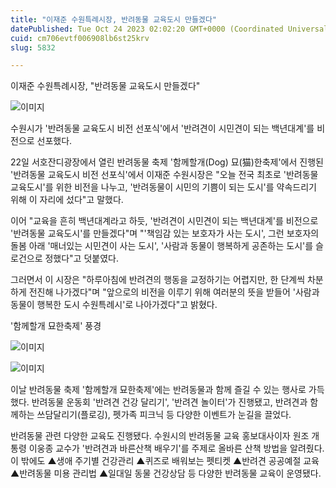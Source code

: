 ```yaml
---
title: "이재준 수원특례시장, 반려동물 교육도시 만들겠다"
datePublished: Tue Oct 24 2023 02:02:20 GMT+0000 (Coordinated Universal Time)
cuid: cm706evtf006908lb6st25krv
slug: 5832

---
```



이재준 수원특례시장, "반려동물 교육도시 만들겠다"

![이미지](https://cdn.hashnode.com/res/hashnode/image/upload/v1739259852768/8bf2bd60-7d7c-495d-9ac7-9ebe1953656f.jpeg)

수원시가 '반려동물 교육도시 비전 선포식'에서 '반려견이 시민견이 되는 백년대계'를 비전으로 선포했다.

22일 서호잔디광장에서 열린 반려동물 축제 '함께할개(Dog) 묘(猫)한축제'에서 진행된 '반려동물 교육도시 비전 선포식'에서 이재준 수원시장은 "오늘 전국 최초로 '반려동물 교육도시'를 위한 비전을 나누고, '반려동물이 시민의 기쁨이 되는 도시'를 약속드리기 위해 이 자리에 섰다"고 말했다.

이어 "교육을 흔히 백년대계라고 하듯, '반려견이 시민견이 되는 백년대계'를 비전으로 '반려동물 교육도시'를 만들겠다"며 "'책임감 있는 보호자가 사는 도시', 그런 보호자의 돌봄 아래 '매너있는 시민견이 사는 도시', '사람과 동물이 행복하게 공존하는 도시'를 슬로건으로 정했다"고 덧붙였다.

그러면서 이 시장은 "하루아침에 반려견의 행동을 교정하기는 어렵지만, 한 단계씩 차분하게 전진해 나가겠다"며 "앞으로의 비전을 이루기 위해 여러분의 뜻을 받들어 '사람과 동물이 행복한 도시 수원특례시'로 나아가겠다"고 밝혔다.

'함께할개 묘한축제' 풍경

![이미지](https://cdn.hashnode.com/res/hashnode/image/upload/v1739259854734/16a4ddcc-40c3-4634-bc33-0921f500baf2.jpeg)

![이미지](https://cdn.hashnode.com/res/hashnode/image/upload/v1739259856933/7d982d4d-a172-48f7-a7a2-06a9b97ea6b0.jpeg)

이날 반려동물 축제 '함께할개 묘한축제'에는 반려동물과 함께 즐길 수 있는 행사로 가득했다. 반려동물 운동회 '반려견 건강 달리기', '반려견 놀이터'가 진행됐고, 반려견과 함께하는 쓰담달리기(플로깅), 펫가족 피크닉 등 다양한 이벤트가 눈길을 끌었다.

반려동물 관련 다양한 교육도 진행됐다. 수원시의 반려동물 교육 홍보대사이자 원조 개통령 이웅종 교수가 '반려견과 바른산책 배우기'를 주제로 올바른 산책 방법을 알려줬다. 이 밖에도 ▲생애 주기별 건강관리 ▲퀴즈로 배워보는 펫티켓 ▲반려견 공공예절 교육 ▲반려동물 미용 관리법 ▲일대일 동물 건강상담 등 다양한 반려동물 교육이 운영됐다.